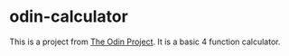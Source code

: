 # odin-calculator

This is a project from [The Odin Project](https://www.theodinproject.com/lessons/foundations-calculator).
It is a basic 4 function calculator.
